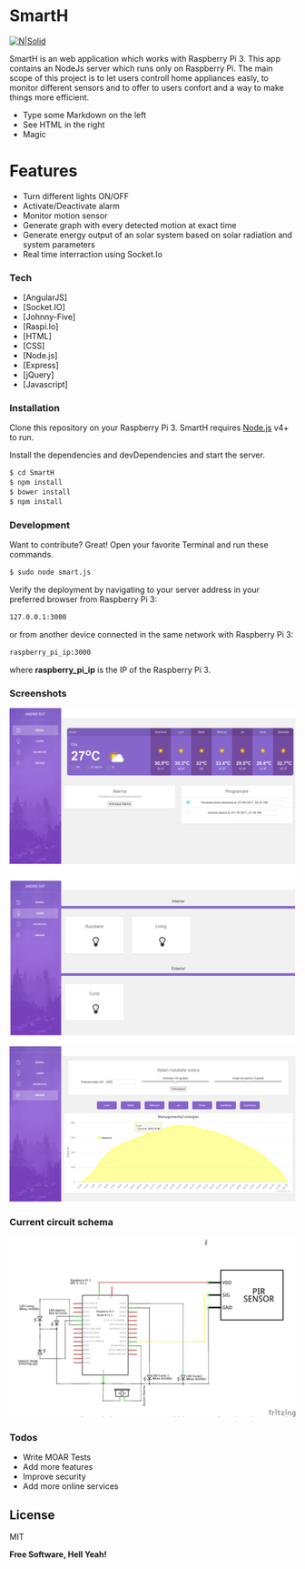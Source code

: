 # SmartH

[![N|Solid](https://cldup.com/dTxpPi9lDf.thumb.png)](https://nodesource.com/products/nsolid)

SmartH is an web application which works with Raspberry Pi 3. This app contains an NodeJs server which runs only on Raspberry Pi. The main scope of this project is to let users controll home appliances easly, to monitor different sensors and to offer to users confort and a way to make things more efficient. 

  - Type some Markdown on the left
  - See HTML in the right
  - Magic

# Features

  - Turn different lights ON/OFF
  - Activate/Deactivate alarm
  - Monitor motion sensor
  - Generate graph with every detected motion at exact time
  - Generate energy output of an solar system based on solar radiation and system parameters
  - Real time interraction using Socket.Io

### Tech

* [AngularJS] 
* [Socket.IO] 
* [Johnny-Five] 
* [Raspi.Io] 
* [HTML] 
* [CSS]
* [Node.js] 
* [Express] 
* [jQuery] 
* [Javascript]

### Installation

Clone this repository on your Raspberry Pi 3.
SmartH requires [Node.js](https://nodejs.org/) v4+ to run.

Install the dependencies and devDependencies and start the server.

```sh
$ cd SmartH
$ npm install
$ bower install
$ npm install
```

### Development

Want to contribute? Great!
Open your favorite Terminal and run these commands.

```sh
$ sudo node smart.js
```

Verify the deployment by navigating to your server address in your preferred browser from Raspberry Pi 3: 

```sh
127.0.0.1:3000
```

or from another device connected in the same network with Raspberry Pi 3:

```sh
raspberry_pi_ip:3000
```

where **raspberry_pi_ip** is the IP of the Raspberry Pi 3.

### Screenshots

![image](screenshots/gen.png "General section")
![image](screenshots/lights.png "General section")
![image](screenshots/solar.png "General section")

### Current circuit schema
![image](screenshots/scsa.jpg)

### Todos

 - Write MOAR Tests
 - Add more features
 - Improve security
 - Add more online services

License
----

MIT


**Free Software, Hell Yeah!**

[//]: # (These are reference links used in the body of this note and get stripped out when the markdown processor does its job. There is no need to format nicely because it shouldn't be seen. Thanks SO - http://stackoverflow.com/questions/4823468/store-comments-in-markdown-syntax)


